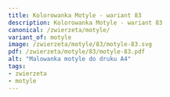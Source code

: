 ```yaml
---
title: Kolorowanka Motyle - wariant 83
description: Kolorowanka Motyle - wariant 83
canonical: /zwierzeta/motyle/
variant_of: motyle
image: /zwierzeta/motyle/83/motyle-83.svg
pdf: /zwierzeta/motyle/83/motyle-83.pdf
alt: "Malowanka motyle do druku A4"
tags:
- zwierzeta
- motyle
---
```

